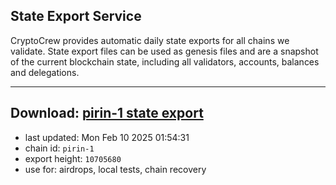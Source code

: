 ## State Export Service
CryptoCrew provides automatic daily state exports for all chains we validate. State export files can be used as genesis files and are a snapshot of the current blockchain state, including all validators, accounts, balances and delegations.

---
**Download: [pirin-1 state export](https://dl-eu2.ccvalidators.com/SERVICE/nolus/pirin-1_export_10705680.json)**
---

- last updated: Mon Feb 10 2025 01:54:31
- chain id: `pirin-1`
- export height: `10705680`
- use for: airdrops, local tests, chain recovery
